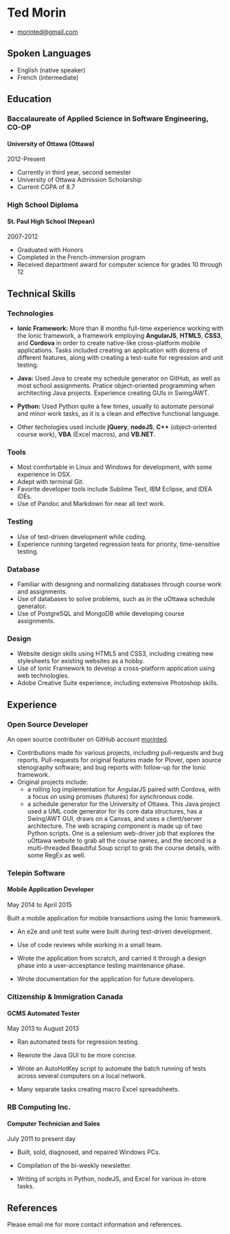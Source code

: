 # Ted Morin

 * <morinted@gmail.com>

## Spoken Languages
- English (native speaker)
- French (intermediate)

## Education

### Baccalaureate of Applied Science in Software Engineering, CO-OP

#### University of Ottawa (Ottawa)

<span class="date">
2012-Present
</span>

- Currently in third year, second semester
- University of Ottawa Admission Scholarship
- Current CGPA of 8.7
 
### High School Diploma

#### St. Paul High School (Nepean)

<span class="date">
2007-2012
</span>

- Graduated with Honors
- Completed in the French-immersion program
- Received department award for computer science for grades 10 through 12

## Technical Skills

### Technologies

- **Ionic Framework:** More than 8 months full-time experience working with the
Ionic framework, a framework employing **AngularJS**, **HTML5**, **CSS3**, and
**Cordova** in order to create native-like cross-platform mobile applications.
Tasks included creating an application with dozens of different features, along
with creating a test-suite for regression and unit testing. 

- **Java:** Used Java to create my schedule generator on GitHub, as well as
most school assignments. Pratice object-oriented programming when architecting
Java projects. Experience creating GUIs in Swing/AWT. 

- **Python:** Used Python quite a few times, usually to automate personal and
minor work tasks, as it is a clean and effective functional language.

- Other techologies used include **jQuery**, **nodeJS**, **C++**
(object-oriented course work), **VBA** (Excel macros),
and **VB.NET**.

### Tools

- Most comfortable in Linux and Windows for development, with some experience
in OSX.
- Adept with terminal Git.
- Favorite developer tools include Sublime Text, IBM Eclipse, and IDEA IDEs.
- Use of Pandoc and Markdown for near all text work.

### Testing

- Use of test-driven development while coding.
- Experience running targeted regression tests for priority, time-sensitive
  testing.

### Database

- Familiar with designing and normalizing databases through course work and assignments.
- Use of databases to solve problems, such as in the uOttawa schedule generator.
- Use of PostgreSQL and MongoDB while developing course assignments.

### Design

- Website design skills using HTML5 and CSS3, including creating new stylesheets for existing websites as a hobby.
- Use of Ionic Framework to develop a cross-platform application using web technologies.
- Adobe Creative Suite experience, including extensive Photoshop skills.

## Experience

### Open Source Developer

An open source contributer on GitHub account
[morinted](https://github.com/morinted).

- Contributions made for various projects, including pull-requests and bug reports. Pull-requests for original features made for Plover, open source stenography software; and bug reports with follow-up for the Ionic framework.
- Original projects include:
    * a rolling log implementation for AngularJS paired with Cordova, with a focus on using promises (futures) for synchronous code.
    * a schedule generator for the University of Ottawa. This Java project used a UML code generator for its core data structures, has a Swing/AWT GUI, draws on a Canvas, and uses a client/server architecture. The web scraping component is made up of two Python scripts. One is a selenium web-driver job that explores the uOttawa website to grab all the course names, and the second is a multi-threaded Beautiful Soup script to grab the course details, with some RegEx as well.

### Telepin Software

#### Mobile Application Developer

May 2014 to April 2015

Built a mobile application for mobile transactions using the Ionic framework.
 
* An e2e and unit test suite were built during test-driven development.
 
* Use of code reviews while working in a small team.

* Wrote the application from scratch, and carried it through a design phase into
a user-accesptance testing maintenance phase.

* Wrote documentation for the application for future developers.

### Citizenship & Immigration Canada

#### GCMS Automated Tester

May 2013 to August 2013
 
* Ran automated tests for regression testing.

* Rewrote the Java GUI to be more concise.

* Wrote an AutoHotKey script to automate the batch running of tests across
several computers on a local network.

* Many separate tasks creating macro Excel spreadsheets.

### RB Computing Inc.

#### Computer Technician and Sales

July 2011 to present day
 
* Built, sold, diagnosed, and repaired Windows PCs.

* Compilation of the bi-weekly newsletter.

* Writing of scripts in Python, nodeJS, and Excel for various in-store tasks.

## References

Please email me for more contact information and references.